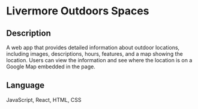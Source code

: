 # Livermore Outdoors Spaces

## Description
A web app that provides detailed information about outdoor locations, including images, descriptions, hours, features, and a map showing the location. Users can view the information and see where the location is on a Google Map embedded in the page.

## Language
JavaScript, React, HTML, CSS
